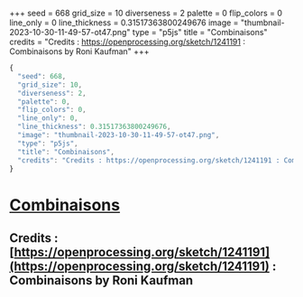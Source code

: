 +++
seed = 668
grid_size = 10
diverseness = 2
palette = 0
flip_colors = 0
line_only = 0
line_thickness = 0.31517363800249676
image = "thumbnail-2023-10-30-11-49-57-ot47.png"
type = "p5js"
title = "Combinaisons"
credits = "Credits : https://openprocessing.org/sketch/1241191 : Combinaisons by Roni Kaufman"
+++




~~~javascript
{
  "seed": 668,
  "grid_size": 10,
  "diverseness": 2,
  "palette": 0,
  "flip_colors": 0,
  "line_only": 0,
  "line_thickness": 0.31517363800249676,
  "image": "thumbnail-2023-10-30-11-49-57-ot47.png",
  "type": "p5js",
  "title": "Combinaisons",
  "credits": "Credits : https://openprocessing.org/sketch/1241191 : Combinaisons by Roni Kaufman"
}
~~~



# [Combinaisons](https://openprocessing.org/sketch/2066485)

## Credits : [https://openprocessing.org/sketch/1241191](https://openprocessing.org/sketch/1241191) : Combinaisons by Roni Kaufman 

